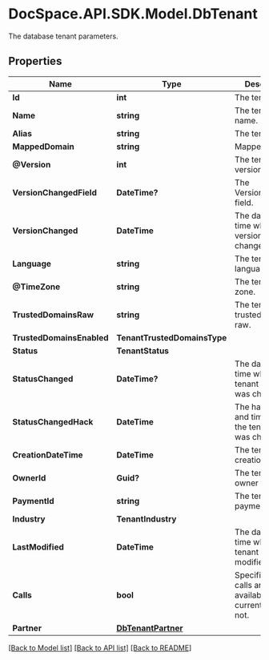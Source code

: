 # DocSpace.API.SDK.Model.DbTenant
The database tenant parameters.

## Properties

Name | Type | Description | Notes
------------ | ------------- | ------------- | -------------
**Id** | **int** | The tenant ID. | [optional] 
**Name** | **string** | The tenant name. | [optional] 
**Alias** | **string** | The tenant alias. | [optional] 
**MappedDomain** | **string** | Mapped domain | [optional] 
**@Version** | **int** | The tenant version. | [optional] 
**VersionChangedField** | **DateTime?** | The Version_changed field. | [optional] 
**VersionChanged** | **DateTime** | The date and time when the version was changed. | [optional] 
**Language** | **string** | The tenant language. | [optional] 
**@TimeZone** | **string** | The tenant time zone. | [optional] 
**TrustedDomainsRaw** | **string** | The tenant trusted domains raw. | [optional] 
**TrustedDomainsEnabled** | **TenantTrustedDomainsType** |  | [optional] 
**Status** | **TenantStatus** |  | [optional] 
**StatusChanged** | **DateTime?** | The date and time when the tenant status was changed. | [optional] 
**StatusChangedHack** | **DateTime** | The hacked date and time when the tenant status was changed. | [optional] 
**CreationDateTime** | **DateTime** | The tenant creation date. | [optional] 
**OwnerId** | **Guid?** | The tenant owner ID. | [optional] 
**PaymentId** | **string** | The tenant payment ID. | [optional] 
**Industry** | **TenantIndustry** |  | [optional] 
**LastModified** | **DateTime** | The date and time when the tenant was last modified. | [optional] 
**Calls** | **bool** | Specifies if the calls are available for the current tenant or not. | [optional] 
**Partner** | [**DbTenantPartner**](DbTenantPartner.md) |  | [optional] 

[[Back to Model list]](../README.md#documentation-for-models) [[Back to API list]](../README.md#documentation-for-api-endpoints) [[Back to README]](../README.md)

